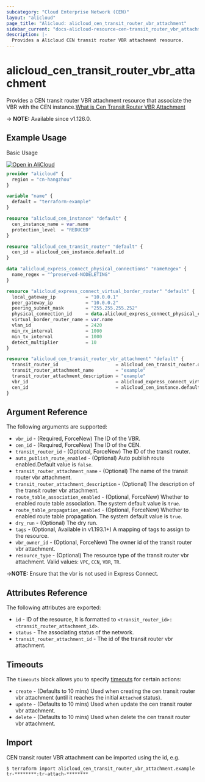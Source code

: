 ```yaml
---
subcategory: "Cloud Enterprise Network (CEN)"
layout: "alicloud"
page_title: "Alicloud: alicloud_cen_transit_router_vbr_attachment"
sidebar_current: "docs-alicloud-resource-cen-transit_router_vbr_attachment"
description: |-
  Provides a Alicloud CEN transit router VBR attachment resource.
---
```


# alicloud_cen_transit_router_vbr_attachment

Provides a CEN transit router VBR attachment resource that associate the VBR with the CEN instance.[What is Cen Transit Router VBR Attachment](https://www.alibabacloud.com/help/en/cen/developer-reference/api-cbn-2017-09-12-createtransitroutervbrattachment)

-> **NOTE:** Available since v1.126.0.

## Example Usage

Basic Usage

<div style="display: block;margin-bottom: 40px;"><div class="oics-button" style="float: right;position: absolute;margin-bottom: 10px;">
  <a href="https://api.aliyun.com/api-tools/terraform?resource=alicloud_cen_transit_router_vbr_attachment&exampleId=fc3ca90f-f065-32bc-e8a8-5a9035708f2fb1628f56&activeTab=example&spm=docs.r.cen_transit_router_vbr_attachment.0.fc3ca90ff0&intl_lang=EN_US" target="_blank">
    <img alt="Open in AliCloud" src="https://img.alicdn.com/imgextra/i1/O1CN01hjjqXv1uYUlY56FyX_!!6000000006049-55-tps-254-36.svg" style="max-height: 44px; max-width: 100%;">
  </a>
</div></div>

```terraform
provider "alicloud" {
  region = "cn-hangzhou"
}

variable "name" {
  default = "terraform-example"
}

resource "alicloud_cen_instance" "default" {
  cen_instance_name = var.name
  protection_level  = "REDUCED"
}

resource "alicloud_cen_transit_router" "default" {
  cen_id = alicloud_cen_instance.default.id
}

data "alicloud_express_connect_physical_connections" "nameRegex" {
  name_regex = "^preserved-NODELETING"
}

resource "alicloud_express_connect_virtual_border_router" "default" {
  local_gateway_ip           = "10.0.0.1"
  peer_gateway_ip            = "10.0.0.2"
  peering_subnet_mask        = "255.255.255.252"
  physical_connection_id     = data.alicloud_express_connect_physical_connections.nameRegex.connections.0.id
  virtual_border_router_name = var.name
  vlan_id                    = 2420
  min_rx_interval            = 1000
  min_tx_interval            = 1000
  detect_multiplier          = 10
}

resource "alicloud_cen_transit_router_vbr_attachment" "default" {
  transit_router_id                     = alicloud_cen_transit_router.default.transit_router_id
  transit_router_attachment_name        = "example"
  transit_router_attachment_description = "example"
  vbr_id                                = alicloud_express_connect_virtual_border_router.default.id
  cen_id                                = alicloud_cen_instance.default.id
}
```
## Argument Reference

The following arguments are supported:

* `vbr_id` - (Required, ForceNew) The ID of the VBR.
* `cen_id` - (Required, ForceNew) The ID of the CEN.
* `transit_router_id` - (Optional, ForceNew) The ID of the transit router.
* `auto_publish_route_enabled` - (Optional) Auto publish route enabled.Default value is `false`.
* `transit_router_attachment_name` - (Optional) The name of the transit router vbr attachment.
* `transit_router_attachment_description` - (Optional) The description of the transit router vbr attachment.
* `route_table_association_enabled` - (Optional, ForceNew) Whether to enabled route table association. The system default value is `true`.
* `route_table_propagation_enabled` - (Optional, ForceNew) Whether to enabled route table propagation. The system default value is `true`.  
* `dry_run` - (Optional) The dry run.
* `tags` - (Optional, Available in v1.193.1+) A mapping of tags to assign to the resource.
* `vbr_owner_id` - (Optional, ForceNew) The owner id of the transit router vbr attachment.
* `resource_type` - (Optional) The resource type of the transit router vbr attachment.  Valid values: `VPC`, `CCN`, `VBR`, `TR`.

->**NOTE:** Ensure that the vbr is not used in Express Connect.

## Attributes Reference

The following attributes are exported:

* `id` - ID of the resource, It is formatted to `<transit_router_id>:<transit_router_attachment_id>`. 
* `status` - The associating status of the network.
* `transit_router_attachment_id` - The id of the transit router vbr attachment.

## Timeouts

The `timeouts` block allows you to specify [timeouts](https://www.terraform.io/docs/configuration-0-11/resources.html#timeouts) for certain actions:

* `create` - (Defaults to 10 mins) Used when creating the cen transit router vbr attachment (until it reaches the initial `Attached` status).
* `update` - (Defaults to 10 mins) Used when update the cen transit router vbr attachment.
* `delete` - (Defaults to 10 mins) Used when delete the cen transit router vbr attachment.

## Import

CEN transit router VBR attachment can be imported using the id, e.g.

```shell
$ terraform import alicloud_cen_transit_router_vbr_attachment.example tr-********:tr-attach-********
```
